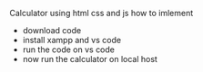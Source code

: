 Calculator using html css and js 
how to imlement 
- download code
- install xampp and vs code
- run the code on vs code
- now run the calculator on local host
